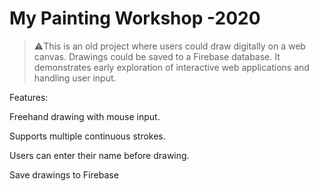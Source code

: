 # My Painting Workshop -2020

> ⚠️This is an old project where users could draw digitally on a web canvas. Drawings could be saved to a Firebase database.
> It demonstrates early exploration of interactive web applications and handling user input.

Features:

Freehand drawing with mouse input.

Supports multiple continuous strokes.

Users can enter their name before drawing.

Save drawings to Firebase
